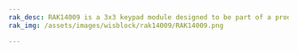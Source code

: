 ```yaml
---
rak_desc: RAK14009 is a 3x3 keypad module designed to be part of a production-ready IoT solution and must be combined with a RAK14004 WisBlock Keypad Module.
rak_img: /assets/images/wisblock/rak14009/RAK14009.png

---
```


<rk-redirect to="/Product-Categories/WisBlock/RAK14009/Overview/" />